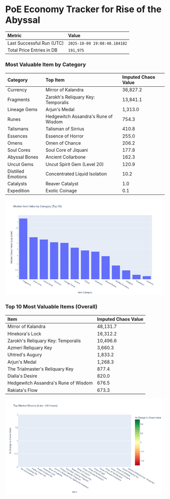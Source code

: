 # PoE Economy Tracker for Rise of the Abyssal

<!-- START_MAINTENANCE -->
| Metric | Value |
|:---|:---|
| Last Successful Run (UTC) | `2025-10-09 19:08:40.184182` |
| Total Price Entries in DB | `191,975` |

<!-- END_MAINTENANCE -->

<!-- START_DATAFRAME_DEBUG -->
<!-- END_DATAFRAME_DEBUG -->

<!-- START_CATEGORY_ANALYSIS -->
### Most Valuable Item by Category
| Category | Top Item | Imputed Chaos Value |
| :--- | :--- | :--- |
| Currency | Mirror of Kalandra | 36,827.2 |
| Fragments | Zarokh's Reliquary Key: Temporalis | 13,841.1 |
| Lineage Gems | Arjun's Medal | 1,313.0 |
| Runes | Hedgewitch Assandra's Rune of Wisdom | 754.3 |
| Talismans | Talisman of Sirrius | 410.8 |
| Essences | Essence of Horror | 255.0 |
| Omens | Omen of Chance | 206.2 |
| Soul Cores | Soul Core of Jiquani | 177.8 |
| Abyssal Bones | Ancient Collarbone | 162.3 |
| Uncut Gems | Uncut Spirit Gem (Level 20) | 120.9 |
| Distilled Emotions | Concentrated Liquid Isolation | 10.2 |
| Catalysts | Reaver Catalyst | 1.0 |
| Expedition | Exotic Coinage | 0.1 |


![Category Analysis Chart](charts/category_analysis.png)
<!-- END_ANALYSIS -->

<!-- START_ANALYSIS -->
### Top 10 Most Valuable Items (Overall)
| Item | Imputed Chaos Value |
| :--- | :--- |
| Mirror of Kalandra | 48,131.7 |
| Hinekora's Lock | 16,312.2 |
| Zarokh's Reliquary Key: Temporalis | 10,496.6 |
| Azmeri Reliquary Key | 3,660.3 |
| Uhtred's Augury | 1,833.2 |
| Arjun's Medal | 1,268.3 |
| The Trialmaster's Reliquary Key | 877.4 |
| Dialla's Desire | 820.0 |
| Hedgewitch Assandra's Rune of Wisdom | 676.5 |
| Rakiata's Flow | 673.3 |


![Market Movers Chart](charts/market_movers.png)
<!-- END_ANALYSIS -->
